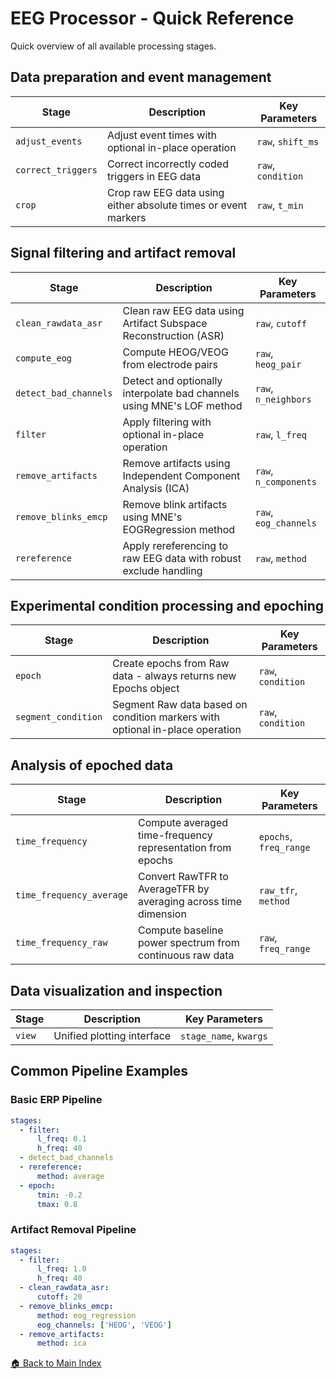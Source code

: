 # EEG Processor - Quick Reference

Quick overview of all available processing stages.

## Data preparation and event management

| Stage | Description | Key Parameters |
|-------|-------------|----------------|
| `adjust_events` | Adjust event times with optional in-place operation | `raw`, `shift_ms` |
| `correct_triggers` | Correct incorrectly coded triggers in EEG data | `raw`, `condition` |
| `crop` | Crop raw EEG data using either absolute times or event markers | `raw`, `t_min` |

## Signal filtering and artifact removal

| Stage | Description | Key Parameters |
|-------|-------------|----------------|
| `clean_rawdata_asr` | Clean raw EEG data using Artifact Subspace Reconstruction (ASR) | `raw`, `cutoff` |
| `compute_eog` | Compute HEOG/VEOG from electrode pairs | `raw`, `heog_pair` |
| `detect_bad_channels` | Detect and optionally interpolate bad channels using MNE's LOF method | `raw`, `n_neighbors` |
| `filter` | Apply filtering with optional in-place operation | `raw`, `l_freq` |
| `remove_artifacts` | Remove artifacts using Independent Component Analysis (ICA) | `raw`, `n_components` |
| `remove_blinks_emcp` | Remove blink artifacts using MNE's EOGRegression method | `raw`, `eog_channels` |
| `rereference` | Apply rereferencing to raw EEG data with robust exclude handling | `raw`, `method` |

## Experimental condition processing and epoching

| Stage | Description | Key Parameters |
|-------|-------------|----------------|
| `epoch` | Create epochs from Raw data - always returns new Epochs object | `raw`, `condition` |
| `segment_condition` | Segment Raw data based on condition markers with optional in-place operation | `raw`, `condition` |

## Analysis of epoched data

| Stage | Description | Key Parameters |
|-------|-------------|----------------|
| `time_frequency` | Compute averaged time-frequency representation from epochs | `epochs`, `freq_range` |
| `time_frequency_average` | Convert RawTFR to AverageTFR by averaging across time dimension | `raw_tfr`, `method` |
| `time_frequency_raw` | Compute baseline power spectrum from continuous raw data | `raw`, `freq_range` |

## Data visualization and inspection

| Stage | Description | Key Parameters |
|-------|-------------|----------------|
| `view` | Unified plotting interface | `stage_name`, `kwargs` |

## Common Pipeline Examples

### Basic ERP Pipeline
```yaml
stages:
  - filter:
      l_freq: 0.1
      h_freq: 40
  - detect_bad_channels
  - rereference:
      method: average
  - epoch:
      tmin: -0.2
      tmax: 0.8
```

### Artifact Removal Pipeline
```yaml
stages:
  - filter:
      l_freq: 1.0
      h_freq: 40
  - clean_rawdata_asr:
      cutoff: 20
  - remove_blinks_emcp:
      method: eog_regression
      eog_channels: ['HEOG', 'VEOG']
  - remove_artifacts:
      method: ica
```

[🏠 Back to Main Index](README.md)